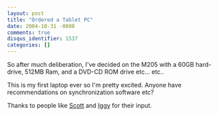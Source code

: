 ```yaml
---
layout: post
title: "Ordered a Tablet PC"
date: 2004-10-31 -0800
comments: true
disqus_identifier: 1537
categories: []
---
```

So after much deliberation, I've decided on the M205 with a 60GB
hard-drive, 512MB Ram, and a DVD-CD ROM drive etc... etc..

This is my first laptop ever so I'm pretty excited. Anyone have
recommendations on synchronization software etc?

Thanks to people like
[Scott](http://www.hanselman.com/blog/SearchView.aspx?q=m205) and
[Iggy](http://www.iggysoft.com/) for their input.

